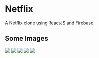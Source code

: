 # Netflix
A Netflix clone using ReactJS and Firebase.


<h2>Some Images</h2>

<img src="https://drive.google.com/uc?export=view&id=1i4CAdd-XFTM5n3DyPBmB0n2qXEQKzuEC"/>
<img src="https://drive.google.com/uc?export=view&id=1m0hJUmBMG9k1MmB9FbUHXnSb7MCDkTf9"/>
<img src="https://drive.google.com/uc?export=view&id=14v06s4CPKPxE-B_gBXLDk3I7AX9iXdk9"/>
<img src="https://drive.google.com/uc?export=view&id=1xAlzxq5YmrEyLhe_LSP74XHAeOWLhDyw"/>
<img src="https://drive.google.com/uc?export=view&id=1VqrXv3FTicJTocFqFBHpLXhwP_fipBkA"/>
